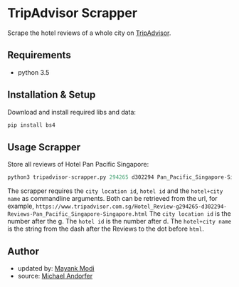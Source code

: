 # TripAdvisor Scrapper

Scrape the hotel reviews of a whole city on [TripAdvisor](http://www.tripadvisor.com).

## Requirements

- python 3.5

## Installation & Setup
Download and install required libs and data:
```bash
pip install bs4
```

## Usage Scrapper
Store all reviews of Hotel Pan Pacific Singapore:
```python
python3 tripadvisor-scrapper.py 294265 d302294 Pan_Pacific_Singapore-Singapore
```

The scrapper requires the `city location id`, `hotel id` and the ```hotel+city name``` as commandline arguments.
Both can be retrieved from the url, for example, `https://www.tripadvisor.com.sg/Hotel_Review-g294265-d302294-Reviews-Pan_Pacific_Singapore-Singapore.html`
The ```city location id``` is the number after the g. The `hotel id` is the number after d. The ```hotel+city name``` is the string from the dash after the Reviews to the dot before ```html```.

## Author
- updated by: [Mayank Modi](mailto:mayank.modi.iiit@gmail.com)
- source: [Michael Andorfer](mailto:mandorfer.mmt-b2014@fh-salzburg.ac.at)
